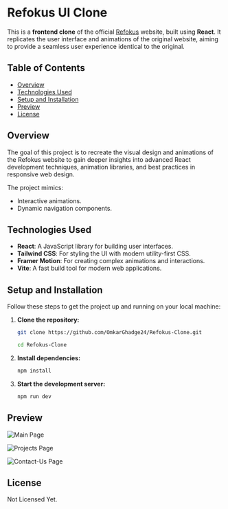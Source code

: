 
# Refokus UI Clone

This is a **frontend clone** of the official [Refokus](https://refokus.io/) website, built using **React**. It replicates the user interface and animations of the original website, aiming to provide a seamless user experience identical to the original.

## Table of Contents

- [Overview](#overview)
- [Technologies Used](#technologies-used)
- [Setup and Installation](#setup-and-installation)
- [Preview](#preview)
- [License](#license)

## Overview

The goal of this project is to recreate the visual design and animations of the Refokus website to gain deeper insights into advanced React development techniques, animation libraries, and best practices in responsive web design.

The project mimics:
- Interactive animations.
- Dynamic navigation components.

## Technologies Used

- **React**: A JavaScript library for building user interfaces.
- **Tailwind CSS**: For styling the UI with modern utility-first CSS.
- **Framer Motion**: For creating complex animations and interactions.
- **Vite**: A fast build tool for modern web applications.

## Setup and Installation

Follow these steps to get the project up and running on your local machine:

1. **Clone the repository:**

   ```bash
   git clone https://github.com/OmkarGhadge24/Refokus-Clone.git

   cd Refokus-Clone
2. **Install dependencies:**

    ```bash
    npm install
3. **Start the development server:**

    ```bash
    npm run dev

## Preview

![Main Page](https://github.com/OmkarGhadge24/Refokus-Clone/blob/main/images/refokus-1.png)

![Projects Page](https://github.com/OmkarGhadge24/Refokus-Clone/blob/main/images/refokus-2.png)

![Contact-Us Page](https://github.com/OmkarGhadge24/Refokus-Clone/blob/main/images/refokus-3.png)

## License

Not Licensed Yet.
